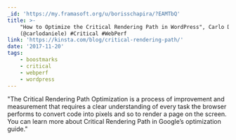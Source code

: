 ```yaml
---
_id: 'https://my.framasoft.org/u/borisschapira/?EAMTbQ'
title: >-
    "How to Optimize the Critical Rendering Path in WordPress", Carlo Daniele
    (@carlodaniele) #Critical #WebPerf
link: 'https://kinsta.com/blog/critical-rendering-path/'
date: '2017-11-20'
tags:
    - boostmarks
    - critical
    - webperf
    - wordpress
---
```


<div class="markdown"><p>&quot;The Critical Rendering Path Optimization is a process of improvement and measurement that requires a clear understanding of every task the browser performs to convert code into pixels and so to render a page on the screen. You can learn more about Critical Rendering Path in Google’s optimization guide.&quot;
</p></div>
